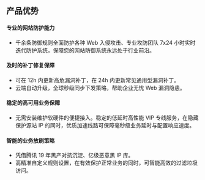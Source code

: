 ## 产品优势
#### 专业的网站防护能力
- 千余条防御规则全面防护各种 Web 入侵攻击、专业攻防团队 7x24 小时实时迭代防护系统，保障您的网站防御系统永远处于行业前沿。

#### 及时的补丁修复保障
- 可在 12h 内更新高危漏洞补丁，在 24h 内更新常见通用型漏洞补丁。
- 云端自动升级，全球秒级同步下发策略，帮助企业无忧 Web 漏洞隐患。

#### 稳定的高可用业务保障
- 无需安装维护软硬件的便捷接入。稳定的低延时高性能 VIP 专线服务，在隐藏保护源站 IP 的同时，优质加速线路可保障毫秒级业务延时与配置响应速度。

#### 智能的业务放刷策略
- 凭借腾讯 19 年黑产对抗沉淀、亿级恶意黑 IP 库。
- 高精准自定义规则设置，在有效保护正常业务的同时，可智能高效的过滤垃圾访问。
